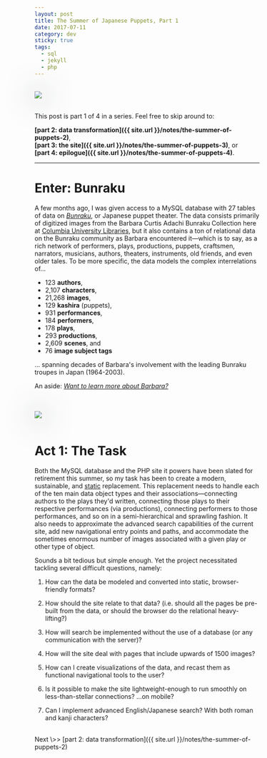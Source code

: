 ```yaml
---
layout: post
title: The Summer of Japanese Puppets, Part 1
date: 2017-07-11
category: dev
sticky: true
tags:
  - sql
  - jekyll
  - php
---
```


<br>
<img src="http://www.columbia.edu/cgi-bin/dlo?obj=ldpd_bun_slide_362_1_6665_8069&size=medium" style="box-shadow: 2px 2px 4pc #23352a;"/>
<br><br>


This post is part 1 of 4 in a series. Feel free to skip around to:

__[part 2: data transformation]({{ site.url }}/notes/the-summer-of-puppets-2)__,<br>__[part 3: the site]({{ site.url }}/notes/the-summer-of-puppets-3)__, or<br>__[part 4: epilogue]({{ site.url }}/notes/the-summer-of-puppets-4)__.

<hr>

# Enter: Bunraku

A few months ago, I was given access to a MySQL database with 27 tables of data on _[Bunraku](https://en.wikipedia.org/wiki/Bunraku)_, or Japanese puppet theater. The data consists primarily of digitized images from the Barbara Curtis Adachi Bunraku Collection here at [Columbia University Libraries](http://library.columbia.edu), but it also contains a ton of relational data on the Bunraku community as Barbara encountered it—which is to say, as a rich network of performers, plays, productions, puppets, craftsmen, narrators, musicians, authors, theaters, instruments, old friends, and even older tales. To be more specific, the data models the complex interrelations of...

- 123 __authors__,
- 2,107 __characters__,
- 21,268 __images__,
- 129 __kashira__ (puppets),
- 931 __performances__,
- 184 __performers__,
- 178 __plays__,
- 293 __productions__,
- 2,609 __scenes__, and 
- 76 __image subject tags__

... spanning decades of Barbara's involvement with the leading Bunraku troupes in Japan (1964-2003).

An aside: _[Want to learn more about Barbara?](http://www.sfgate.com/bayarea/article/Barbara-Curtis-Adachi-puppet-theater-expert-2822735.php)_

<br><br>
<img src="http://www.columbia.edu/cgi-bin/dlo?obj=ldpd_bun_slide_382_1_7021_8470&size=medium" style="box-shadow: 2px 2px 4pc #23352a;"/>
<br><br>

# Act 1: The Task

Both the MySQL database and the PHP site it powers have been slated for retirement this summer, so my task has been to create a modern, sustainable, and [static](https://en.wikipedia.org/wiki/Web_template_system#Static_page_generators) replacement. This replacement needs to handle each of the ten main data object types and their associations—connecting authors to the plays they'd written, connecting those plays to their respective performances (via productions), connecting performers to those performances, and so on in a semi-hierarchical and sprawling fashion. It also needs to approximate the advanced search capabilities of the current site, add new navigational entry points and paths, and accommodate the sometimes enormous number of images associated with a given play or other type of object.


Sounds a bit tedious but simple enough. Yet the project necessitated tackling several difficult questions, namely:

1. How can the data be modeled and converted into static, browser-friendly formats?

2. How should the site relate to that data? (i.e. should all the pages be pre-built from the data, or should the browser do the relational heavy-lifting?)

3. How will search be implemented without the use of a database (or any communication with the server)?

4. How will the site deal with pages that include upwards of 1500 images?

5. How can I create visualizations of the data, and recast them as functional navigational tools to the user?

6. Is it possible to make the site lightweight-enough to run smoothly on less-than-stellar connections? ...on mobile?

7. Can I implement advanced English/Japanese search? With both roman and kanji characters?

<br>
<span style="font-weight:400">Next \>> </span>[part 2: data transformation]({{ site.url }}/notes/the-summer-of-puppets-2)
<br><br>
